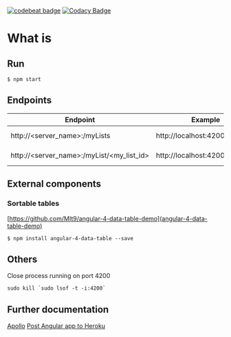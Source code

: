 [![codebeat badge](https://codebeat.co/badges/552a9896-b7a5-4cda-9359-098d4d7cd815)](https://codebeat.co/projects/github-com-joelpintomata-listplusui-master) [![Codacy Badge](https://api.codacy.com/project/badge/Grade/fbc67c42bc7a4fc8a053bf3e7e0acb3b)](https://www.codacy.com/app/joelmatacv/listPlusUI?utm_source=github.com&amp;utm_medium=referral&amp;utm_content=JoelPintoMata/listPlusUI&amp;utm_campaign=Badge_Grade) 

# What is

## Run
```
$ npm start
```

## Endpoints
Endpoint | Example | Description
-------- | ------- | -----------
http://<server_name>:<port>/myLists | http://localhost:4200/myLists | My lists available
http://<server_name>:<port>/myList/<my_list_id> | http://localhost:4200/myList/1 | My list details

## External components

### Sortable tables
[https://github.com/MIt9/angular-4-data-table-demo](angular-4-data-table-demo)

```
$ npm install angular-4-data-table --save
```

## Others
Close process running on port 4200
```
sudo kill `sudo lsof -t -i:4200`
```

## Further documentation
[Apollo](https://www.apollographql.com/docs/angular/index.html)
[Post Angular app to Heroku](https://medium.com/@ryanchenkie_40935/angular-cli-deployment-host-your-angular-2-app-on-heroku-3f266f13f352)
